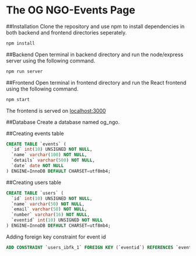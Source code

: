 # The OG NGO-Events Page

##Installation
Clone the repository and use npm to install dependencies in both backend and frontend directories seperately.
```bash
npm install
```

##Backend
Open terminal in backend directory and run the node/express server using the following command.
```bash
npm run server
```

##Frontend
Open terminal in frontend directory and run the React frontend using the following command.
```bash
npm start
```

The frontend is served on [localhost:3000](http://localhost:3000/)

##Database
Create a database named og_ngo.

##Creating events table
```SQL
CREATE TABLE `events` (
  `id` int(10) UNSIGNED NOT NULL,
  `name` varchar(100) NOT NULL,
  `details` varchar(500) NOT NULL,
  `date` date NOT NULL
) ENGINE=InnoDB DEFAULT CHARSET=utf8mb4;
```

##Creating users table
```SQL
CREATE TABLE `users` (
  `id` int(10) UNSIGNED NOT NULL,
  `name` varchar(50) NOT NULL,
  `email` varchar(50) NOT NULL,
  `number` varchar(16) NOT NULL,
  `eventid` int(10) UNSIGNED NOT NULL
) ENGINE=InnoDB DEFAULT CHARSET=utf8mb4;
```

Adding foreign key constraint for event id
```SQL
ADD CONSTRAINT `users_ibfk_1` FOREIGN KEY (`eventid`) REFERENCES `events` (`id`);
```
